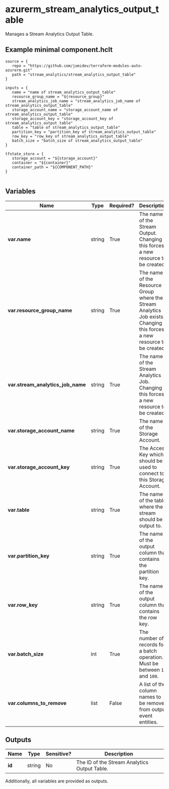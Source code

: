 # azurerm_stream_analytics_output_table

Manages a Stream Analytics Output Table.

## Example minimal component.hclt

```hcl
source = {
   repo = "https://github.com/jumidev/terraform-modules-auto-azurerm.git" 
   path = "stream_analytics/stream_analytics_output_table" 
}

inputs = {
   name = "name of stream_analytics_output_table" 
   resource_group_name = "${resource_group}" 
   stream_analytics_job_name = "stream_analytics_job_name of stream_analytics_output_table" 
   storage_account_name = "storage_account_name of stream_analytics_output_table" 
   storage_account_key = "storage_account_key of stream_analytics_output_table" 
   table = "table of stream_analytics_output_table" 
   partition_key = "partition_key of stream_analytics_output_table" 
   row_key = "row_key of stream_analytics_output_table" 
   batch_size = "batch_size of stream_analytics_output_table" 
}

tfstate_store = {
   storage_account = "${storage_account}" 
   container = "${container}" 
   container_path = "${COMPONENT_PATH}" 
}


```

## Variables

| Name | Type | Required? |  Description |
| ---- | ---- | --------- |  ----------- |
| **var.name** | string | True | The name of the Stream Output. Changing this forces a new resource to be created. | 
| **var.resource_group_name** | string | True | The name of the Resource Group where the Stream Analytics Job exists. Changing this forces a new resource to be created. | 
| **var.stream_analytics_job_name** | string | True | The name of the Stream Analytics Job. Changing this forces a new resource to be created. | 
| **var.storage_account_name** | string | True | The name of the Storage Account. | 
| **var.storage_account_key** | string | True | The Access Key which should be used to connect to this Storage Account. | 
| **var.table** | string | True | The name of the table where the stream should be output to. | 
| **var.partition_key** | string | True | The name of the output column that contains the partition key. | 
| **var.row_key** | string | True | The name of the output column that contains the row key. | 
| **var.batch_size** | int | True | The number of records for a batch operation. Must be between `1` and `100`. | 
| **var.columns_to_remove** | list | False | A list of the column names to be removed from output event entities. | 



## Outputs

| Name | Type | Sensitive? | Description |
| ---- | ---- | --------- | --------- |
| **id** | string | No  | The ID of the Stream Analytics Output Table. | 

Additionally, all variables are provided as outputs.

